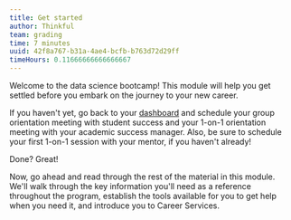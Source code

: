 ```yaml
---
title: Get started
author: Thinkful
team: grading
time: 7 minutes
uuid: 42f8a767-b31a-4ae4-bcfb-b763d72d29ff
timeHours: 0.11666666666666667
---
```


Welcome to the data science bootcamp! This module will help you get settled before you embark on the journey to your new career.

If you haven't yet, go back to your [dashboard](https://dashboard.thinkful.com/) and schedule your group orientation meeting with student success and your 1-on-1 orientation meeting with your academic success manager. Also, be sure to schedule your first 1-on-1 session with your mentor, if you haven't already!

Done? Great!

Now, go ahead and read through the rest of the material in this module. We'll walk through the key information you'll need as a reference throughout the program, establish the tools available for you to get help when you need it, and introduce you to Career Services.

